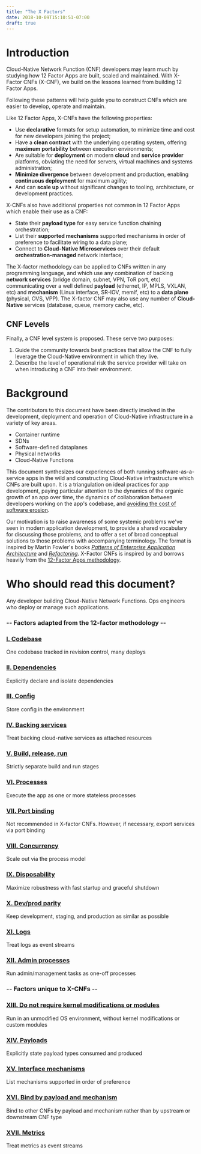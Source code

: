 ```yaml
---
title: "The X Factors"
date: 2018-10-09T15:10:51-07:00
draft: true
---
```


Introduction
============

Cloud-Native Network Function (CNF) developers may learn much by studying how 12 Factor Apps are built, scaled and maintained.  With X-Factor CNFs (X-CNF), we build on the lessons learned from building 12 Factor Apps.

Following these patterns will help guide you to construct CNFs which are easier to develop, operate and maintain.

Like 12 Factor Apps, X-CNFs have the following properties:

* Use **declarative** formats for setup automation, to minimize time and cost for new developers joining the project;
* Have a **clean contract** with the underlying operating system, offering **maximum portability** between execution environments;
* Are suitable for **deployment** on modern **cloud** and **service provider** platforms, obviating the need for servers, virtual machines and systems administration;
* **Minimize divergence** between development and production, enabling **continuous deployment** for maximum agility;
* And can **scale up** without significant changes to tooling, architecture, or development practices.

X-CNFs also have additional properties not common in 12 Factor Apps which enable their use as a CNF:

* State their **payload type** for easy service function chaining orchestration;
* List their **supported mechanisms** supported mechanisms in order of preference to facilitate wiring to a data plane;
* Connect to **Cloud-Native Microservices** over their default **orchestration-managed** network interface;

The X-factor methodology can be applied to CNFs written in any programming language, and which use any combination of backing **network services** (bridge domain, subnet, VPN, ToR port, etc) communicating over a well defined **payload** (ethernet, IP, MPLS, VXLAN, etc) and **mechanism** (Linux interface, SR-IOV, memif, etc) to a **data plane** (physical, OVS, VPP). The X-factor CNF may also use any number of **Cloud-Native** services (database, queue, memory cache, etc).

## CNF Levels

Finally, a CNF level system is proposed. These serve two purposes:

1. Guide the community towards best practices that allow the CNF to fully leverage the Cloud-Native environment in which they live.
2. Describe the level of operational risk the service provider will take on when introducing a CNF into their environment.


Background
==========

The contributors to this document have been directly involved in the development, deployment and operation of Cloud-Native infrastructure in a variety of key areas.

* Container runtime
* SDNs
* Software-defined dataplanes
* Physical networks
* Cloud-Native Functions

This document synthesizes our experiences of both running software-as-a-service apps in the wild and constructing Cloud-Native infrastructure which CNFs are built upon. It is a triangulation on ideal practices for app development, paying particular attention to the dynamics of the organic growth of an app over time, the dynamics of collaboration between developers working on the app's codebase, and <a href="http://blog.heroku.com/archives/2011/6/28/the_new_heroku_4_erosion_resistance_explicit_contracts/" target="_blank">avoiding the cost of software erosion</a>.

Our motivation is to raise awareness of some systemic problems we've seen in modern application development, to provide a shared vocabulary for discussing those problems, and to offer a set of broad conceptual solutions to those problems with accompanying terminology.  The format is inspired by Martin Fowler's books *<a href="https://books.google.com/books/about/Patterns_of_enterprise_application_archi.html?id=FyWZt5DdvFkC" target="_blank">Patterns of Enterprise Application Architecture</a>* and *<a href="https://books.google.com/books/about/Refactoring.html?id=1MsETFPD3I0C" target="_blank">Refactoring</a>*. X-Factor CNFs is inspired by and borrows heavily from the <a href="https://12factor.net">12-Factor Apps methodology</a>.

Who should read this document?
==============================

Any developer building Cloud-Native Network Functions.  Ops engineers who deploy or manage such applications.

### -- Factors adapted from the 12-factor methodology --

### [I. Codebase](./codebase.md)
One codebase tracked in revision control, many deploys

### [II. Dependencies](./dependencies.md)
Explicitly declare and isolate dependencies

### [III. Config](./config.md)
Store config in the environment

### [IV. Backing services](./backing-services.md)
Treat backing cloud-native services as attached resources

### [V. Build, release, run](./build-release-run.md)
Strictly separate build and run stages

### [VI. Processes](./processes.md)
Execute the app as one or more stateless processes

### [VII. Port binding](./port-binding.md)
Not recommended in X-factor CNFs. However, if necessary, export services via port binding

### [VIII. Concurrency](./concurrency.md)
Scale out via the process model

### [IX. Disposability](./disposability.md)
Maximize robustness with fast startup and graceful shutdown

### [X. Dev/prod parity](./dev-prod-parity.md)
Keep development, staging, and production as similar as possible

### [XI. Logs](./logs.md)
Treat logs as event streams

### [XII. Admin processes](./admin-processes.md)
Run admin/management tasks as one-off processes

### -- Factors unique to X-CNFs --

### [XIII. Do not require kernel modifications or modules](./process-containers.md)
Run in an unmodified OS environment, without kernel modifications or custom modules

### [XIV. Payloads](./payloads.md)
Explicitly state payload types consumed and produced

### [XV. Interface mechanisms](./mechanisms.md)
List mechanisms supported in order of preference

### [XVI. Bind by payload and mechanism](./bind-payload-mechanism.md)
Bind to other CNFs by payload and mechanism rather than by upstream or downstream CNF type

### [XVII. Metrics](./metrics-as-event-streams.md)
Treat metrics as event streams
